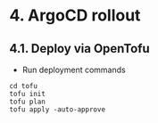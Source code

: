 # 4. ArgoCD rollout

## 4.1. Deploy via OpenTofu
- Run deployment commands
```shell
cd tofu
tofu init
tofu plan
tofu apply -auto-approve
```